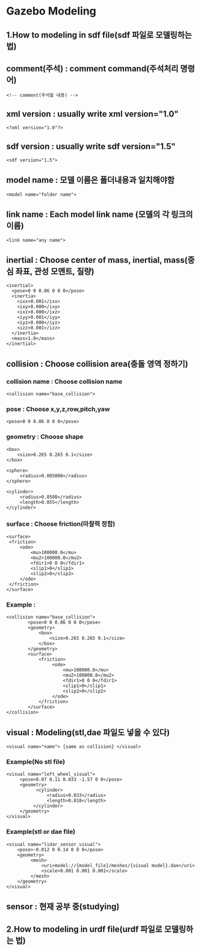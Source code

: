 Gazebo Modeling
===============
1.How to modeling in sdf file(sdf 파일로 모델링하는 법)
-------------------------------------------------------
## comment(주석) : comment command(주석처리 명령어)<br>
    
    
    <!-- comment(주석할 내용) -->
## xml version : usually write xml version="1.0"<br>
    
    <?xml version="1.0"?>
## sdf version : usually write sdf version="1.5"<br>
    
    <sdf version="1.5">  
## model name : 모델 이름은 폴더내용과 일치해야함 <br>
     
    <model name="folder name"> 
## link name : Each model link name (모델의 각 링크의 이름)  <br> 
    
    <link name="any name"> 
## inertial : Choose center of mass, inertial, mass(중심 좌표, 관성 모멘트, 질량) <br>
            
    <inertial> 
      <pose>0 0 0.06 0 0 0</pose>
      <inertia>
        <ixx>0.001</ixx>
        <ixy>0.000</ixy>
        <ixz>0.000</ixz>
        <iyy>0.001</iyy>
        <iyz>0.000</iyz>
        <izz>0.001</izz>
      </inertia>
      <mass>1.0</mass>
    </inertial>
## collision : Choose collision area(충돌 영역 정하기)<br>
### collision name : Choose collision name<br>
    
    <collision name="base_collision">
### pose : Choose x,y,z,row,pitch,yaw<br>

    <pose>0 0 0.06 0 0 0</pose>
### geometry : Choose shape<br>

    <box>
        <size>0.265 0.265 0.1</size>
    </box>
    
    <sphere>
         <radius>0.005000</radius>
    </sphere>
    
    <cylinder>
         <radius>0.0508</radius>
         <length>0.055</length>
    </cylinder>
    
### surface : Choose friction(마찰력 정함)
    
    <surface>
     <friction>
         <ode>
             <mu>100000.0</mu>
             <mu2>100000.0</mu2>
             <fdir1>0 0 0</fdir1>
             <slip1>0</slip1>
             <slip2>0</slip2>
         </ode>
     </friction>
    </surface>    
### Example : <br>

    <collision name="base_collision">
            <pose>0 0 0.06 0 0 0</pose>
            <geometry>
                <box>
                    <size>0.265 0.265 0.1</size>
                </box>
            </geometry>            
            <surface>
                <friction>
                     <ode>
                         <mu>100000.0</mu>
                         <mu2>100000.0</mu2>
                         <fdir1>0 0 0</fdir1>
                         <slip1>0</slip1>
                         <slip2>0</slip2>
                     </ode>
                </friction>
            </surface>
    </collision>
## visual : Modeling(stl,dae 파일도 넣을 수 있다)<br>

    <visual name="name"> {same as collision} </visual>
    
### Example(No stl file)

    <visual name="left_wheel_visual">
         <pose>0.07 0.11 0.033 -1.57 0 0</pose>
         <geometry>
               <cylinder>
                   <radius>0.033</radius>
                   <length>0.018</length>
              </cylinder>
         </geometry>
    </visual>
 
### Example(stl or dae file)

    <visual name="lidar_sensor_visual">
        <pose>-0.012 0 0.14 0 0 0</pose>
        <geometry>
             <mesh>
                 <uri>model://{model_file}/meshes/{visual model}.dae</uri>
                 <scale>0.001 0.001 0.001</scale>
             </mesh>
        </geometry>
    </visual>

## sensor : 현재 공부 중(studying)

2.How to modeling in urdf file(urdf 파일로 모델링하는 법)
---------------------------------------------------------



